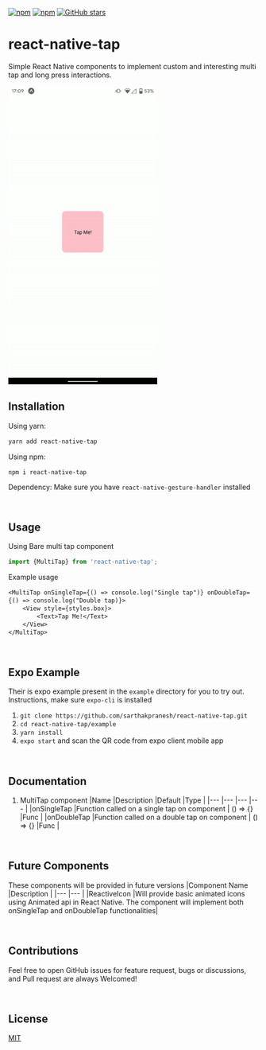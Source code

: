 [![npm](https://img.shields.io/npm/v/react-native-tap)](https://www.npmjs.com/package/react-native-tap)
[![npm](https://img.shields.io/npm/dw/react-native-tap)](https://www.npmjs.com/package/react-native-tap)
[![GitHub stars](https://img.shields.io/github/stars/sarthakpranesh/react-native-tap?style=plastic)](https://github.com/sarthakpranesh/react-native-tap/stargazers)

# react-native-tap

Simple React Native components to implement custom and interesting multi tap and long press interactions.

<img src="./ex.gif" height="600" />

<br />

## Installation

Using yarn:
```bash
yarn add react-native-tap
```

Using npm:
```
npm i react-native-tap
```

Dependency: Make sure you have `react-native-gesture-handler` installed

<br />

## Usage

Using Bare multi tap component
```js
import {MultiTap} from 'react-native-tap';
```

Example usage
```
<MultiTap onSingleTap={() => console.log("Single tap")} onDoubleTap={() => console.log("Double tap)}>
    <View style={styles.box}>
        <Text>Tap Me!</Text>
    </View>
</MultiTap>
```

<br />

## Expo Example
Their is expo example present in the `example` directory for you to try out.
Instructions, make sure `expo-cli` is installed
1. `git clone https://github.com/sarthakpranesh/react-native-tap.git`
2. `cd react-native-tap/example`
3. `yarn install`
4. `expo start` and scan the QR code from expo client mobile app

<br />

## Documentation

1. MultiTap component
|Name   |Description    |Default    |Type |
|---    |---            |---        |---  |
|onSingleTap    |Function called on a single tap on component    | () => {}    |Func   |
|onDoubleTap    |Function called on a double tap on component    | () => {}    |Func   |

<br />

## Future Components

These components will be provided in future versions
|Component Name |Description    |
|---    |---    |
|ReactiveIcon   |Will provide basic animated icons using Animated api in React Native. The component will implement both onSingleTap and onDoubleTap functionalities|

<br />

## Contributions
Feel free to open GitHub issues for feature request, bugs or discussions, and Pull request are always Welcomed!

<br />

## License
[MIT](https://github.com/sarthakpranesh/react-native-tap/blob/master/LICENSE)
